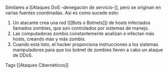 Similares a [[Ataques DoS -denegación de servicio-]], pero se originan en varias fuentes coordinadas. Así es como sucede esto:

1. Un atacante crea una red ([[Bots o Botnets]]) de hosts infectados llamados zombies, que son controlados por sistemas de manejo.
2. Las computadoras zombis constantemente analizan e infectan más hosts, creando más y más zombis.
3. Cuando está listo, el hacker proporciona instrucciones a los sistemas manipuladores para que los botnet de zombies lleven a cabo un ataque de DDoS.

Tags
[[Ataques Cibernéticos]]

